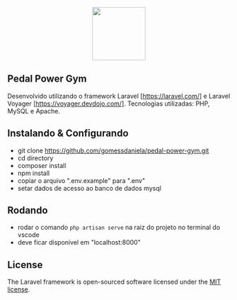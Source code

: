 <p align="center"><img src="http://www.pedalpowergym.site/storage/settings/May2020/Zg6Scb2ao3kwkDZDe5aZ.png" width="120"></p>

## Pedal Power Gym

Desenvolvido utilizando o framework Laravel [https://laravel.com/] e Laravel Voyager [https://voyager.devdojo.com/].
Tecnologias utilizadas: PHP, MySQL e Apache.

## Instalando & Configurando

-   git clone https://github.com/gomessdaniela/pedal-power-gym.git
-   cd directory
-   composer install
-   npm install
-   copiar o arquivo ".env.example" para ".env"
-   setar dados de acesso ao banco de dados mysql

## Rodando

- rodar o comando ```php artisan serve``` na raiz do projeto no terminal do vscode
- deve ficar disponível em "localhost:8000"

## License

The Laravel framework is open-sourced software licensed under the [MIT license](https://opensource.org/licenses/MIT).
